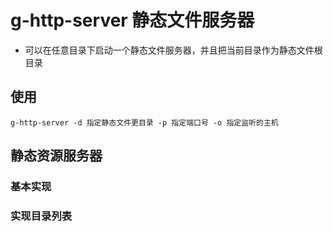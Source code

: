 # g-http-server 静态文件服务器

- 可以在任意目录下启动一个静态文件服务器，并且把当前目录作为静态文件根目录

## 使用

```shell
g-http-server -d 指定静态文件更目录 -p 指定端口号 -o 指定监听的主机
```

## 静态资源服务器

### 基本实现

### 实现目录列表
